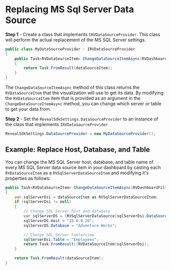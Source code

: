 # Replacing MS Sql Server Data Source

**Step 1** - Create a class that implements `IRVDataSourceProvider`. This class will perform the actual replacement of the MS SQL Server settings. 

```cs
public class MyDataSourceProvider : IRVDataSourceProvider
{
    public Task<RVDataSourceItem> ChangeDataSourceItemAsync(RVDashboardFilter filter, RVDataSourceItem dataSourceItem)
    {
        return Task.FromResult(dataSourceItem);
    }
}
```

The `ChangeDataSourceItemAsync` method of this class returns the `RVDataSourceItem` that the visualization will use to get its data. By modifying the `RVDataSourceItem` item that is provided as an argument in the `ChangeDataSourceItemAsync` method, you can change which server or table to get your data from.

**Step 2** - Set the `RevealSdkSettings.DataSourceProvider` to an instance of the class that implements `IRVDataSourceProvider`

```cs
RevealSdkSettings.DataSourceProvider = new MyDataSourceProvider();
```

## Example: Replace Host, Database, and Table

You can change the MS SQL Server host, database, and table name of every MS SQL Server data source item in your dashboard by casting each `RVDataSourceItem` as a `RVSqlServerDataSourceItem` and modifying it's properties as follows:

```cs
public Task<RVDataSourceItem> ChangeDataSourceItemAsync(RVDashboardFilter filter, RVDataSourceItem dataSourceItem)
{
    var sqlServerDsi = dataSourceItem as RVSqlServerDataSourceItem;
    if (sqlServerDsi != null)
    {
        // Change SQL Server host and database
        var sqlServerDS = (RVSqlServerDataSource)sqlServerDsi.DataSource;
        sqlServerDS.Host = "10.0.0.20";
        sqlServerDS.Database = "Adventure Works";

        // Change SQL Server table/view
        sqlServerDsi.Table = "Employees";
        return Task.FromResult((RVDataSourceItem)sqlServerDsi);
    }

    return Task.FromResult(dataSourceItem);
}
```

